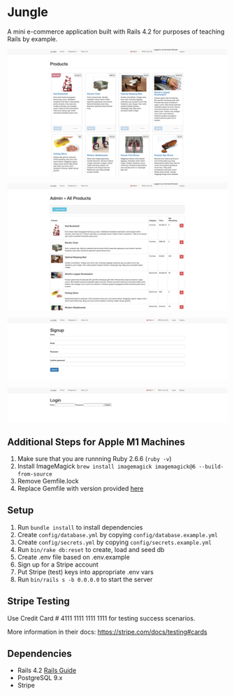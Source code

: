 # Jungle

A mini e-commerce application built with Rails 4.2 for purposes of teaching Rails by example.

!["Screenshot description"](https://github.com/hbhandal80/jungle-rails/blob/master/docs/Main%20Page.png?raw=true)

!["Screenshot description"](https://github.com/hbhandal80/jungle-rails/blob/master/docs/Products%20Page.png?raw=true)

!["Screenshot description"](https://github.com/hbhandal80/jungle-rails/blob/master/docs/Signup%20Page.png?raw=true)

!["Screenshot description"](https://github.com/hbhandal80/jungle-rails/blob/master/docs/Login%20Page.png?raw=true)



## Additional Steps for Apple M1 Machines

1. Make sure that you are runnning Ruby 2.6.6 (`ruby -v`)
1. Install ImageMagick `brew install imagemagick imagemagick@6 --build-from-source`
2. Remove Gemfile.lock
3. Replace Gemfile with version provided [here](https://gist.githubusercontent.com/FrancisBourgouin/831795ae12c4704687a0c2496d91a727/raw/ce8e2104f725f43e56650d404169c7b11c33a5c5/Gemfile)

## Setup

1. Run `bundle install` to install dependencies
2. Create `config/database.yml` by copying `config/database.example.yml`
3. Create `config/secrets.yml` by copying `config/secrets.example.yml`
4. Run `bin/rake db:reset` to create, load and seed db
5. Create .env file based on .env.example
6. Sign up for a Stripe account
7. Put Stripe (test) keys into appropriate .env vars
8. Run `bin/rails s -b 0.0.0.0` to start the server

## Stripe Testing

Use Credit Card # 4111 1111 1111 1111 for testing success scenarios.

More information in their docs: <https://stripe.com/docs/testing#cards>

## Dependencies

* Rails 4.2 [Rails Guide](http://guides.rubyonrails.org/v4.2/)
* PostgreSQL 9.x
* Stripe
